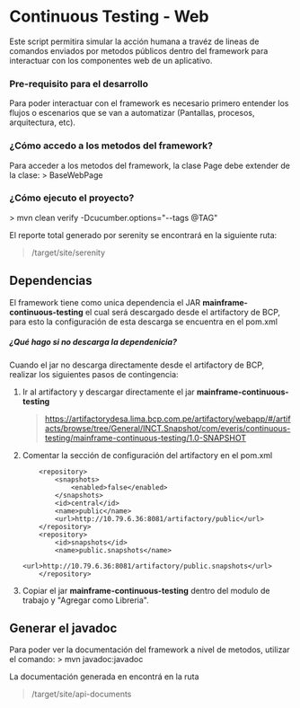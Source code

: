 <h1>Continuous Testing - Web</h1>

Este script permitira simular la acción humana a travéz de 
lineas de comandos enviados por metodos públicos dentro del 
framework para interactuar con los componentes web de un aplicativo.

<h3>Pre-requisito para el desarrollo</h3>
Para poder interactuar con el framework es necesario primero entender los flujos o escenarios que se van a automatizar
(Pantallas, procesos, arquitectura, etc). 

<h3>¿Cómo accedo a los metodos del framework?</h3>
Para acceder a los metodos del framework, la clase Page debe extender de la clase:
> BaseWebPage


<h3>¿Cómo ejecuto el proyecto?</h3>
> mvn clean verify -Dcucumber.options="--tags @TAG"


El reporte total generado por serenity se encontrará en la siguiente ruta:
> /target/site/serenity

<h2>Dependencias</h2>
El framework tiene como unica dependencia el JAR <b>mainframe-continuous-testing</b> el cual será descargado
desde el artifactory de BCP, para esto la configuración de esta descarga se encuentra en el pom.xml

<h5>¿Qué hago si no descarga la dependenicia?</h5>
Cuando el jar no descarga directamente desde el artifactory de BCP, realizar los siguientes pasos de contingencia:

1.  Ir al artifactory y descargar directamente el jar <b>mainframe-continuous-testing</b>
    > https://artifactorydesa.lima.bcp.com.pe/artifactory/webapp/#/artifacts/browse/tree/General/INCT.Snapshot/com/everis/continuous-testing/mainframe-continuous-testing/1.0-SNAPSHOT
2.  Comentar la sección de configuración del artifactory en el pom.xml
    >   <repositories>
            <repository>
                <snapshots>
                    <enabled>false</enabled>
                </snapshots>
                <id>central</id>
                <name>public</name>
                <url>http://10.79.6.36:8081/artifactory/public</url>
            </repository>
            <repository>
                <id>snapshots</id>
                <name>public.snapshots</name>
                <url>http://10.79.6.36:8081/artifactory/public.snapshots</url>
            </repository>
    >  </repositories>
      
3.  Copiar el jar <b>mainframe-continuous-testing</b> dentro del modulo de trabajo y "Agregar como Libreria".

<h2>Generar el javadoc</h2>
Para poder ver la documentación del framework a nivel de metodos, utilizar el comando:
> mvn javadoc:javadoc

La documentación generada en encontrá en la ruta
>/target/site/api-documents